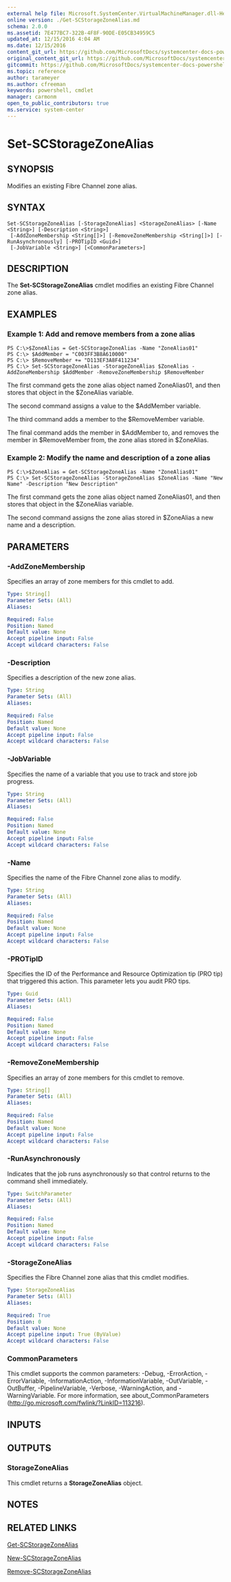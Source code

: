 ```yaml
---
external help file: Microsoft.SystemCenter.VirtualMachineManager.dll-Help.xml
online version: ./Get-SCStorageZoneAlias.md
schema: 2.0.0
ms.assetid: 7E477BC7-322B-4F8F-90DE-E05CB34959C5
updated_at: 12/15/2016 4:04 AM
ms.date: 12/15/2016
content_git_url: https://github.com/MicrosoftDocs/systemcenter-docs-powershell/blob/master/systemcenter-cmdlets/SystemCenter2016/VirtualMachineManager/vlatest/Set-SCStorageZoneAlias.md
original_content_git_url: https://github.com/MicrosoftDocs/systemcenter-docs-powershell/blob/master/systemcenter-cmdlets/SystemCenter2016/VirtualMachineManager/vlatest/Set-SCStorageZoneAlias.md
gitcommit: https://github.com/MicrosoftDocs/systemcenter-docs-powershell/blob/7df4508c7b907a214e6a8eca76037b06065ef078/systemcenter-cmdlets/SystemCenter2016/VirtualMachineManager/vlatest/Set-SCStorageZoneAlias.md
ms.topic: reference
author: tarameyer
ms.author: cfreeman
keywords: powershell, cmdlet
manager: carmonm
open_to_public_contributors: true
ms.service: system-center
---
```


# Set-SCStorageZoneAlias

## SYNOPSIS
Modifies an existing Fibre Channel zone alias.

## SYNTAX

```
Set-SCStorageZoneAlias [-StorageZoneAlias] <StorageZoneAlias> [-Name <String>] [-Description <String>]
 [-AddZoneMembership <String[]>] [-RemoveZoneMembership <String[]>] [-RunAsynchronously] [-PROTipID <Guid>]
 [-JobVariable <String>] [<CommonParameters>]
```

## DESCRIPTION
The **Set-SCStorageZoneAlias** cmdlet modifies an existing Fibre Channel zone alias.

## EXAMPLES

### Example 1: Add and remove members from a zone alias
```
PS C:\>$ZoneAlias = Get-SCStorageZoneAlias -Name "ZoneAlias01"
PS C:\> $AddMember = "C003FF3B8A610000"
PS C:\> $RemoveMember += "D113EF3A8F411234"
PS C:\> Set-SCStorageZoneAlias -StorageZoneAlias $ZoneAlias -AddZoneMembership $AddMember -RemoveZoneMembership $RemoveMember
```

The first command gets the zone alias object named ZoneAlias01, and then stores that object in the $ZoneAlias variable.

The second command assigns a value to the $AddMember variable.

The third command adds a member to the $RemoveMember variable.

The final command adds the member in $AddMember to, and removes the member in $RemoveMember from, the zone alias stored in $ZoneAlias.

### Example 2: Modify the name and description of a zone alias
```
PS C:\>$ZoneAlias = Get-SCStorageZoneAlias -Name "ZoneAlias01"
PS C:\> Set-SCStorageZoneAlias -StorageZoneAlias $ZoneAlias -Name "New Name" -Description "New Description"
```

The first command gets the zone alias object named ZoneAlias01, and then stores that object in the $ZoneAlias variable.

The second command assigns the zone alias stored in $ZoneAlias a new name and a description.

## PARAMETERS

### -AddZoneMembership
Specifies an array of zone members for this cmdlet to add.

```yaml
Type: String[]
Parameter Sets: (All)
Aliases: 

Required: False
Position: Named
Default value: None
Accept pipeline input: False
Accept wildcard characters: False
```

### -Description
Specifies a description of the new zone alias.

```yaml
Type: String
Parameter Sets: (All)
Aliases: 

Required: False
Position: Named
Default value: None
Accept pipeline input: False
Accept wildcard characters: False
```

### -JobVariable
Specifies the name of a variable that you use to track and store job progress.

```yaml
Type: String
Parameter Sets: (All)
Aliases: 

Required: False
Position: Named
Default value: None
Accept pipeline input: False
Accept wildcard characters: False
```

### -Name
Specifies the name of the Fibre Channel zone alias to modify.

```yaml
Type: String
Parameter Sets: (All)
Aliases: 

Required: False
Position: Named
Default value: None
Accept pipeline input: False
Accept wildcard characters: False
```

### -PROTipID
Specifies the ID of the Performance and Resource Optimization tip (PRO tip) that triggered this action.
This parameter lets you audit PRO tips.

```yaml
Type: Guid
Parameter Sets: (All)
Aliases: 

Required: False
Position: Named
Default value: None
Accept pipeline input: False
Accept wildcard characters: False
```

### -RemoveZoneMembership
Specifies an array of zone members for this cmdlet to remove.

```yaml
Type: String[]
Parameter Sets: (All)
Aliases: 

Required: False
Position: Named
Default value: None
Accept pipeline input: False
Accept wildcard characters: False
```

### -RunAsynchronously
Indicates that the job runs asynchronously so that control returns to the command shell immediately.

```yaml
Type: SwitchParameter
Parameter Sets: (All)
Aliases: 

Required: False
Position: Named
Default value: None
Accept pipeline input: False
Accept wildcard characters: False
```

### -StorageZoneAlias
Specifies the Fibre Channel zone alias that this cmdlet modifies.

```yaml
Type: StorageZoneAlias
Parameter Sets: (All)
Aliases: 

Required: True
Position: 0
Default value: None
Accept pipeline input: True (ByValue)
Accept wildcard characters: False
```

### CommonParameters
This cmdlet supports the common parameters: -Debug, -ErrorAction, -ErrorVariable, -InformationAction, -InformationVariable, -OutVariable, -OutBuffer, -PipelineVariable, -Verbose, -WarningAction, and -WarningVariable. For more information, see about_CommonParameters (http://go.microsoft.com/fwlink/?LinkID=113216).

## INPUTS

## OUTPUTS

### StorageZoneAlias
This cmdlet returns a **StorageZoneAlias** object.

## NOTES

## RELATED LINKS

[Get-SCStorageZoneAlias](xref:SystemCenter2016/VirtualMachineManager/vlatest/Get-SCStorageZoneAlias.md)

[New-SCStorageZoneAlias](xref:SystemCenter2016/VirtualMachineManager/vlatest/New-SCStorageZoneAlias.md)

[Remove-SCStorageZoneAlias](xref:SystemCenter2016/VirtualMachineManager/vlatest/Remove-SCStorageZoneAlias.md)

